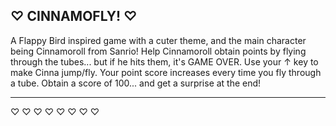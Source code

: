 ♡ CINNAMOFLY! ♡
---------------

A Flappy Bird inspired game with a cuter theme, and the main character being Cinnamoroll from Sanrio! Help Cinnamoroll obtain points by flying through the tubes... but if he hits them, it's GAME OVER. Use your ↑ key to make Cinna jump/fly. Your point score increases every time you fly through a tube. Obtain a score of 100... and get a surprise at the end! 

---------------
♡ ♡ ♡ ♡ ♡ ♡ ♡ ♡
